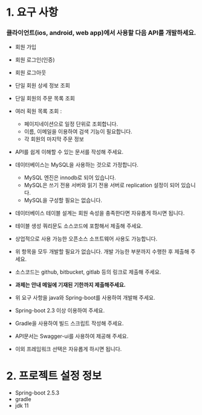 # 1. 요구 사항
### 클라이언트(ios, android, web app)에서 사용할 다음 API를 개발하세요.
- 회원 가입
- 회원 로그인(인증)
- 회원 로그아웃
- 단일 회원 상세 정보 조회
- 단일 회원의 주문 목록 조회
- 여러 획원 목록 조회 :
    - 페이지네이션으로 일정 단위로 조회합니다.
    - 이름, 이메일을 이용하여 검색 기능이 필요합니다.
    - 각 회원의 마지막 주문 정보
  
- API를 쉽게 이해할 수 있는 문서를 작성해 주세요.
- 데이터베이스는 MySQL을 사용하는 것으로 가정합니다.
    - MySQL 엔진은 innodb로 되어 있습니다.
    - MySQL은 쓰기 전용 서버와 읽기 전용 서버로 replication 설정이 되어 있습니다.
    - MySQL을 구성할 필요는 없습니다.
- 데이터베이스 테이블 설계는 회원 속성을 충족한다면 자유롭게 하시면 됩니다.
- 테이블 생성 쿼리문도 소스코드에 포함해서 제출해 주세요.
- 상업적으로 사용 가능한 오픈소스 소프트웨어 사용도 가능합니다.
- 위 항목을 모두 개발할 필요가 없습니다. 개발 가능한 부분까지 수행한 후 제출해 주세요.
- 소스코드는 github, bitbucket, gitlab 등의 링크로 제출해 주세요.
- **과제는 안내 메일에 기재된 기한까지 제출해주세요.**
- 위 요구 사항을 java와 Spring-boot를 사용하여 개발해 주세요.
- Spring-boot 2.3 이상 이용하여 주세요.
- Gradle을 사용하여 빌드 스크립트 작성해 주세요.
- API문서는 Swagger-ui를 사용하여 제공해 주세요.
- 이외 프레임워크 선택은 자유롭게 하시면 됩니다.

# 2. 프로젝트 설정 정보
- Spring-boot 2.5.3
- gradle
- jdk 11